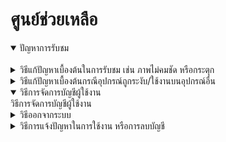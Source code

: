 <!-- ---
title: 'help'
description: 'meta description of the page'
--- -->
# ศูนย์ช่วยเหลือ

<details open>
    <summary>ปัญหาการรับชม</summary>
    <br>
        <details>
            <summary>วิธีแก้ปัญหาเบื้องต้นในการรับชม เช่น ภาพไม่คมชัด หรือกระตุก</summary>
            เช็คสัญญาณอินเทอร์เน็ตของคุณ
        </details>
        <details>
            <summary>วิธีแก้ปัญหาเบื้องต้นกรณีอุปกรณ์ถูกระงับ/ใช้งานบนอุปกรณ์อื่น</summary>
            ตามเงื่อนไขการสมัคร ผู้ใช้งานสามารถรับชมได้ครั้งละ 1 อุปกรณ์เท่านั้น หากอุปกรณ์ถูกระงับ กรุณารอ 15 นาที ระบบจะปลดล็อกอัตโนมัติ หากหลังจาก 15 นาทีแล้ว ยังไม่สามารถใช้งานได้ กรุณารีสตาร์ทอุปกรณ์ที่ใช้งานใหม่อีกครั้ง
        </details>
</details>
<details open>
    <summary>วิธีการจัดการบัญชีผู้ใช้งาน</summary>
    วิธีการจัดการบัญชีผู้ใช้งาน
    <br>
        <details>
            <summary>วิธีออกจากระบบ</summary>
            1. เลือกเมนูโปรไฟล์ (มุมบนขวามือ) <br>
            2. เลือกเมนู ออกจากระบบ
        </details>
        <details>
            <summary>วิธีการแจ้งปัญหาในการใช้งาน หรือการลบบัญชี</summary>
            กรณีมีปัญหาในการใช้งาน หรือต้องการลบบัญชีกรุณาติดต่อ Help Center <br>
            (E-mail: 65070242@kmitl.ac.th โทร.: 012-345-6789)
        </details>
</details>

